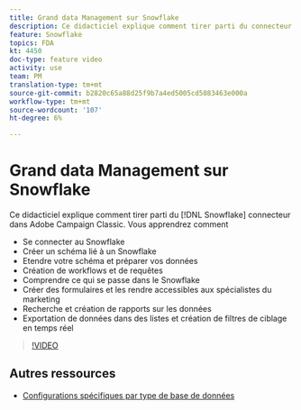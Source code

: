 ```yaml
---
title: Grand data Management sur Snowflake
description: Ce didacticiel explique comment tirer parti du connecteur Snowflake dans Adobe Campaign Classic.
feature: Snowflake
topics: FDA
kt: 4450
doc-type: feature video
activity: use
team: PM
translation-type: tm+mt
source-git-commit: b2820c65a88d25f9b7a4ed5005cd5083463e000a
workflow-type: tm+mt
source-wordcount: '107'
ht-degree: 6%

---
```



# Grand data Management sur Snowflake

Ce didacticiel explique comment tirer parti du [!DNL Snowflake] connecteur dans Adobe Campaign Classic.
Vous apprendrez comment

* Se connecter au Snowflake
* Créer un schéma lié à un Snowflake
* Etendre votre schéma et préparer vos données
* Création de workflows et de requêtes
* Comprendre ce qui se passe dans le Snowflake
* Créer des formulaires et les rendre accessibles aux spécialistes du marketing
* Recherche et création de rapports sur les données
* Exportation de données dans des listes et création de filtres de ciblage en temps réel

>[!VIDEO](https://video.tv.adobe.com/v/31588?quality=12&learn=on)

## Autres ressources

* [Configurations spécifiques par type de base de données](https://docs.adobe.com/content/help/en/campaign-classic/using/getting-started/accessing-external-database/specific-configuration-database.html)
